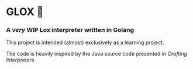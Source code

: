 # GLOX 🍣

### A _very_ **WIP** Lox interpreter written in Golang

This project is intended (almost) exclusively as a learning project.

The code is heavily inspired by the Java source code presented in _Crafting Interpreters_
